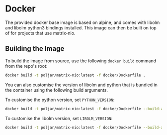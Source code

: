 # Docker

The provided docker base image is based on alpine, and comes with libolm and libolm python3
bindings installed. This image can then be built on top of for projects that use matrix-nio.

## Building the Image

To build the image from source, use the following `docker build` command from
the repo's root:

```sh
docker build -t poljar/matrix-nio:latest -f docker/Dockerfile .
```

You can also customise the version of libolm and python that is bundled in the container
using the following build arguments.

To customise the python version, set `PYTHON_VERSION`:

```sh
docker build -t poljar/matrix-nio:latest -f docker/Dockerfile --build-arg PYTHON_VERSION=3.8 .
```

To customise the libolm version, set `LIBOLM_VERSION`:

```sh
docker build -t poljar/matrix-nio:latest -f docker/Dockerfile --build-arg LIBOLM_VERSION=3.1.4 .
```
